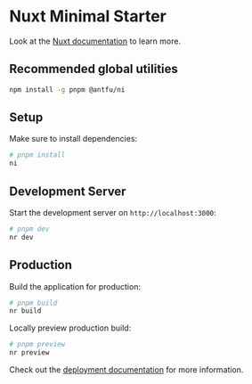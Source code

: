 # Nuxt Minimal Starter

Look at the [Nuxt documentation](https://nuxt.com/docs/getting-started/introduction) to learn more.

## Recommended global utilities

```bash
npm install -g pnpm @antfu/ni
```

## Setup

Make sure to install dependencies:

```bash
# pnpm install
ni
```

## Development Server

Start the development server on `http://localhost:3000`:

```bash
# pnpm dev
nr dev
```

## Production

Build the application for production:

```bash
# pnpm build
nr build
```

Locally preview production build:

```bash
# pnpm preview
nr preview
```

Check out the [deployment documentation](https://nuxt.com/docs/getting-started/deployment) for more information.

